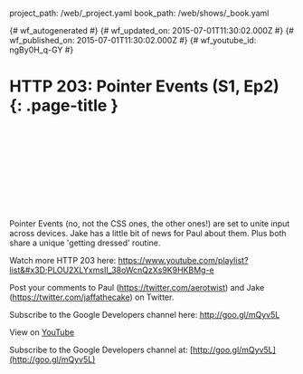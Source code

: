 project_path: /web/_project.yaml
book_path: /web/shows/_book.yaml

{# wf_autogenerated #}
{# wf_updated_on: 2015-07-01T11:30:02.000Z #}
{# wf_published_on: 2015-07-01T11:30:02.000Z #}
{# wf_youtube_id: ngBy0H_q-GY #}

# HTTP 203: Pointer Events (S1, Ep2) {: .page-title }


<div class="video-wrapper">
  <iframe class="devsite-embedded-youtube-video" data-video-id="ngBy0H_q-GY"
          data-autohide="1" data-showinfo="0" frameborder="0" allowfullscreen>
  </iframe>
</div>

Pointer Events (no, not the CSS ones, the other ones!) are set to unite input across devices. Jake has a little bit of news for Paul  about them. Plus both share a unique &#x27;getting dressed&#x27; routine.

Watch more HTTP 203 here: https://www.youtube.com/playlist?list&#x3D;PLOU2XLYxmsII_38oWcnQzXs9K9HKBMg-e

Post your comments to Paul (https://twitter.com/aerotwist) and Jake (https://twitter.com/jaffathecake) on Twitter.

Subscribe to the Google Developers channel here: http://goo.gl/mQyv5L

View on [YouTube](https://youtu.be/ngBy0H_q-GY)

Subscribe to the Google Developers channel at: [http://goo.gl/mQyv5L](http://goo.gl/mQyv5L)
